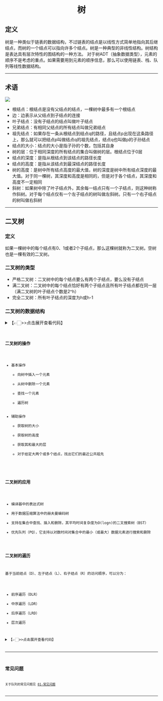# <center>树

## 定义
树是一种类似于链表的数据结构，不过链表的结点是以线性方式简单地指向其后继结点，而树的一个结点可以指向许多个结点。树是一种典型的非线性结构。树结构是表达具有层次特性的图结构的一种方法。
对于树ADT（抽象数据类型），元素的顺序不是考虑的重点。如果需要用到元素的顺序信息，那么可以使用链表、栈、队列等线性数据结构。

---

## 术语
<img src="https://s1.ax1x.com/2023/06/11/pCV69qx.png">
<br/>

* 根结点：根结点是没有父结点的结点，一棵树中最多有一个根结点
* 边：边表示从父结点到子结点的连接
* 叶子结点：没有子结点的结点叫做叶子结点
* 兄弟结点：有相同父结点的所有结点叫做兄弟结点
* 祖先结点：如果存在一条从根结点到结点q的路径，且结点p出现在这条路径上，那么就可以把结点p叫做结点q的祖先结点，结点q也叫做p的子孙结点
* 结点的大小：结点的大小是指子孙的个数，包括其自身
* 树的层：位于相同深度的所有结点的集合叫做树的层。根结点位于0层
* 结点的深度：是指从根结点到该结点的路径长度
* 结点的高度：是指从该结点到最深结点的路径长度
* 树的高度：是树中所有结点高度的最大值，树的深度是树中所有结点深度的最大值。对于同一棵树，其深度和高度是相同的，但是对于各个结点，其深度和高度不一定相同
* 斜树：如果树中除了叶子结点外，其余每一结点只有一个子结点，则这种树称作斜树。对于每个结点仅有一个左子结点的树叫做左斜树。只有一个右子结点的树叫做右斜树

---

## 二叉树

### 定义
如果一棵树中的每个结点有0、1或者2个子结点，那么这棵树就称为二叉树。空树也是一棵有效的二叉树。

### 二叉树的类型
* 严格二叉树：二叉树中的每个结点要么有两个子结点，要么没有子结点
* 满二叉树：二叉树中的每个结点恰好有两个子结点且所有叶子结点都在同一层（满二叉树的叶子结点个数是2^h）
* 完全二叉树：所有叶子结点的深度为h或h-1

### 二叉树的数据结构

<details> 
	<summary>【👉🏻>>点击展开查看代码】</summary> 
	<pre>
		<code>
		/**  
		 * 二叉树  
		 *  
		 * @className: BinaryTreeNode  
		 * @author: Max Solider  
		 * @date: 2023-06-11 11:29  
		 */public class BinaryTreeNode {  
		      
		    private int data;  
		    private BinaryTreeNode left;  
		    private BinaryTreeNode right;  
		  
		    public int getData() {  
		        return data;  
		    }  
		      
		    public BinaryTreeNode getLeft() {  
		        return left;  
		    }  
		      
		    public BinaryTreeNode getRight() {  
		        return right;  
		    }  
		  
		    public void setData(int data) {  
		        this.data = data;  
		    }  
		  
		    public void setLeft(BinaryTreeNode left) {  
		        this.left = left;  
		    }  
		  
		    public void setRight(BinaryTreeNode right) {  
		        this.right = right;  
		    }  
		}
		</code>
	</pre>
</details>


### 二叉树的操作
* 基本操作
	* 向树中插入一个元素
	* 从树中删除一个元素
	* 查找一个元素
	* 遍历树
* 辅助操作
	* 获取树的大小
	* 获取树的高度
	* 获取其和最大的层
	* 对于给定大两个或多个结点，找出它们的最近公共祖先
### 二叉树的应用
* 编译器中的表达式树
* 用于数据压缩算法中的赫夫曼编码树
* 支持在集合中查找、插入和删除，其平均时间复杂度为O(logn)的二叉搜索树（BST）
* 优先队列（PQ），它支持以对数时间对集合中的最小（或最大）数据元素进行搜索和删除
### 二叉树的遍历
基于当前结点（D）、左子结点（L）、右子结点（R）的访问顺序，可以分为：
* 前序遍历（DLR）
* 中序遍历（LDR）
* 后序遍历（LRD）
* 层次遍历

<details> 
	<summary>【👉🏻>>点击展开查看代码】</summary> 
	<pre>
		<code>
		/**  
		 * 前序遍历二叉树  
		 *  
		 * @param treeNode 二叉树  
		 */  
		public static void preOrder(BinaryTreeNode treeNode) {  
		    if (treeNode == null) {  
		        return;  
		    }  
		    System.out.println(treeNode.getData());  
		    preOrder(treeNode.getLeft());  
		    preOrder(treeNode.getRight());  
		}  
		  
		/**  
		 * 中遍历二叉树  
		 *  
		 * @param treeNode 二叉树  
		 */  
		public static void inOrder(BinaryTreeNode treeNode) {  
		    if (treeNode == null) {  
		        return;  
		    }  
		    inOrder(treeNode.getLeft());  
		    System.out.println(treeNode.getData());  
		    inOrder(treeNode.getRight());  
		}  
		  
		/**  
		 * 后序遍历二叉树  
		 *  
		 * @param treeNode 二叉树  
		 */  
		public static void postOrder(BinaryTreeNode treeNode) {  
		    if (treeNode == null) {  
		        return;  
		    }  
		    postOrder(treeNode.getLeft());  
		    postOrder(treeNode.getRight());  
		    System.out.println(treeNode.getData());  
		}  
		  
		/**  
		 * 层次遍历二叉树  
		 *  
		 * @param treeNode 二叉树  
		 */  
		public static void levelOrder(BinaryTreeNode treeNode) {  
		    if (treeNode == null) {  
		        return;  
		    }  
		    // 借助队列实现  
		    ArrayQueue queue = new ArrayQueue(20);  
		    queue.enQueue(treeNode);  
		    while (!queue.isEmpty()) {  
		        BinaryTreeNode tmp = (BinaryTreeNode) queue.deQueue();  
		        System.out.println(tmp.getData());  
		        if (tmp.getLeft() != null) {  
		            queue.enQueue(tmp.getLeft());  
		        }  
		        if (tmp.getRight() != null) {  
		            queue.enQueue(tmp.getRight());  
		        }  
		    }  
		}
		</code>
	</pre>
</details>

---

## 常见问题
关于队列的常见问题见 [01-常见问题](数据结构与算法/数据结构/05-树/01-常见问题/ReadMe.md) 

---